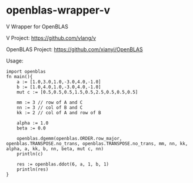 # openblas-wrapper-v
V Wrapper for OpenBLAS

V Project: https://github.com/vlang/v

OpenBLAS Project: https://github.com/xianyi/OpenBLAS

Usage: 

    import openblas
    fn main(){
        a := [1.0,3.0,1.0,-3.0,4.0,-1.0]         
        b := [1.0,4.0,1.0,-3.0,4.0,-1.0]  
        mut c := [0.5,0.5,0.5,1.5,0.5,2.5,0.5,0.5,0.5]
        
        mm := 3 // row of A and C
        nn := 3 // col of B and C
        kk := 2 // col of A and row of B
 
        alpha := 1.0
        beta := 0.0

        openblas.dgemm(openblas.ORDER.row_major, openblas.TRANSPOSE.no_trans, openblas.TRANSPOSE.no_trans, mm, nn, kk, alpha, a, kk, b, nn, beta, mut c, nn)
        println(c)
    
        res := openblas.ddot(6, a, 1, b, 1)
        println(res)
    }
